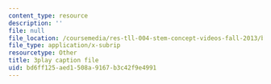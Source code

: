 ```yaml
---
content_type: resource
description: ''
file: null
file_location: /coursemedia/res-tll-004-stem-concept-videos-fall-2013/bd6ff125aed1508a9167b3c42f9e4991_tGqogBLtK4M.vtt
file_type: application/x-subrip
resourcetype: Other
title: 3play caption file
uid: bd6ff125-aed1-508a-9167-b3c42f9e4991
---
```

